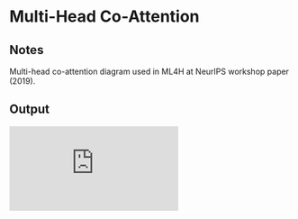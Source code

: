 # Multi-Head Co-Attention

## Notes

Multi-head co-attention diagram used in ML4H at NeurIPS workshop paper (2019).

## Output

![mhca](https://www.dropbox.com/s/45bf7k9pw13kxpn/mhca_ml4h.pdf?raw=1)
